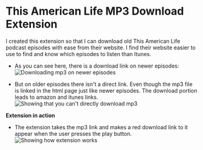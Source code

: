# This American Life MP3 Download Extension

I created this extension so that I can download old This American Life podcast episodes with ease from their website. I find their website easier to use to find and know which episodes to listen than Itunes.

* As you can see here, there is a download link on newer episodes:
![Downloading mp3 on newer episodes](https://i.imgur.com/oJ8rLfj.gif)


* But on older episodes there isn't a direct link. Even though the mp3 file is linked in the html page just like newer episodes. The download portion leads to amazon and itunes links. 
![Showing that you can't directly download mp3](https://i.imgur.com/kYfiXuH.gif)


<b>Extension in action</b>

* The extension takes the mp3 link and makes a red download link to it appear when the user presses the play button.
![Showing how extension works](https://i.imgur.com/xjBVfc6.gif)